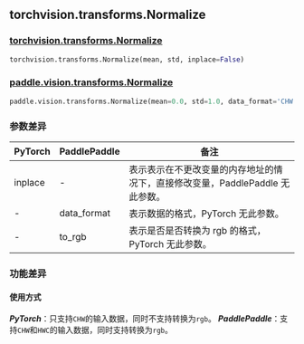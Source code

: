 ## torchvision.transforms.Normalize
### [torchvision.transforms.Normalize](https://pytorch.org/vision/stable/transforms.html?highlight=normalize#torchvision.transforms.Normalize)
```python
torchvision.transforms.Normalize(mean, std, inplace=False)
```

### [paddle.vision.transforms.Normalize](https://www.paddlepaddle.org.cn/documentation/docs/zh/api/paddle/vision/transforms/Normalize_cn.html#normalize)
```python
paddle.vision.transforms.Normalize(mean=0.0, std=1.0, data_format='CHW', to_rgb=False, keys=None)
```

### 参数差异
| PyTorch       | PaddlePaddle | 备注                                                   |
| ------------- | ------------ | ------------------------------------------------------ |
| inplace  | -        | 表示表示在不更改变量的内存地址的情况下，直接修改变量，PaddlePaddle 无此参数。  |
| -        | data_format      | 表示数据的格式，PyTorch 无此参数。                   |
| -        | to_rgb      | 表示是否是否转换为 rgb 的格式，PyTorch 无此参数。                   |

### 功能差异
#### 使用方式
***PyTorch***：只支持`CHW`的输入数据，同时不支持转换为`rgb`。
***PaddlePaddle***：支持`CHW`和`HWC`的输入数据，同时支持转换为`rgb`。
